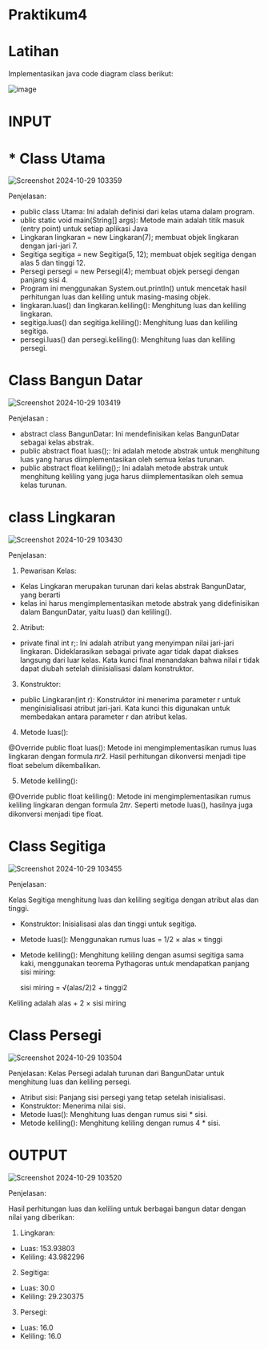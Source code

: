 # Praktikum4

# Latihan
Implementasikan java code diagram class berikut:

![image](https://github.com/user-attachments/assets/100900ac-0997-40d4-9bd5-0d5b5baeb965)

# INPUT
# * Class Utama

![Screenshot 2024-10-29 103359](https://github.com/user-attachments/assets/47b094f1-0f6a-418d-b017-f001cbc4c2d3)

Penjelasan:
* public class Utama: Ini adalah definisi dari kelas utama dalam program.
* ublic static void main(String[] args): Metode main adalah titik masuk (entry point) untuk setiap aplikasi Java 
* Lingkaran lingkaran = new Lingkaran(7); membuat objek lingkaran dengan jari-jari 7.
* Segitiga segitiga = new Segitiga(5, 12); membuat objek segitiga dengan alas 5 dan tinggi 12.
* Persegi persegi = new Persegi(4); membuat objek persegi dengan panjang sisi 4.
* Program ini menggunakan System.out.println() untuk mencetak hasil perhitungan luas dan keliling untuk masing-masing objek.
* lingkaran.luas() dan lingkaran.keliling(): Menghitung luas dan keliling lingkaran.
* segitiga.luas() dan segitiga.keliling(): Menghitung luas dan keliling segitiga.
* persegi.luas() dan persegi.keliling(): Menghitung luas dan keliling persegi.

# Class Bangun Datar

![Screenshot 2024-10-29 103419](https://github.com/user-attachments/assets/4571ae05-d142-4259-b02d-53c02d45dc8f)

Penjelasan :
* abstract class BangunDatar: Ini mendefinisikan kelas BangunDatar sebagai kelas abstrak.
* public abstract float luas();: Ini adalah metode abstrak untuk menghitung luas yang harus diimplementasikan oleh semua kelas turunan.
* public abstract float keliling();: Ini adalah metode abstrak untuk menghitung keliling yang juga harus diimplementasikan oleh semua kelas turunan.

# class Lingkaran

![Screenshot 2024-10-29 103430](https://github.com/user-attachments/assets/19572364-4cc6-4357-bd41-786903d70250)

Penjelasan:
1. Pewarisan Kelas:
* Kelas Lingkaran merupakan turunan dari kelas abstrak BangunDatar, yang berarti
* kelas ini harus mengimplementasikan metode abstrak yang didefinisikan dalam BangunDatar, yaitu luas() dan keliling().

2. Atribut:
* private final int r;: Ini adalah atribut yang menyimpan nilai jari-jari lingkaran. Dideklarasikan sebagai private agar tidak dapat diakses langsung dari luar kelas. Kata kunci final menandakan bahwa nilai r tidak dapat diubah setelah diinisialisasi dalam konstruktor.

3. Konstruktor:
* public Lingkaran(int r): Konstruktor ini menerima parameter r untuk menginisialisasi atribut jari-jari. Kata kunci this digunakan untuk membedakan antara parameter r dan atribut kelas.

4. Metode luas():

@Override public float luas(): Metode ini mengimplementasikan rumus luas lingkaran dengan formula 𝜋𝑟2. Hasil perhitungan dikonversi menjadi tipe float sebelum dikembalikan.

5. Metode keliling():

@Override public float keliling(): Metode ini mengimplementasikan rumus keliling lingkaran dengan formula 2𝜋𝑟. Seperti metode luas(), hasilnya juga dikonversi menjadi tipe float.

# Class Segitiga

![Screenshot 2024-10-29 103455](https://github.com/user-attachments/assets/89a97b70-80b7-47f6-a8d3-88ae0abfb47a)

Penjelasan:

Kelas Segitiga menghitung luas dan keliling segitiga dengan atribut alas dan tinggi.

* Konstruktor: Inisialisasi alas dan tinggi untuk segitiga.
* Metode luas(): Menggunakan rumus luas = 1/2 × alas × tinggi

* Metode keliling(): Menghitung keliling dengan asumsi segitiga sama kaki, menggunakan teorema Pythagoras untuk mendapatkan panjang sisi miring:
  
  sisi miring = √(alas/2)2 + tinggi2
  
Keliling adalah alas + 2 × sisi miring


# Class Persegi

![Screenshot 2024-10-29 103504](https://github.com/user-attachments/assets/04151ce5-8d73-4566-955c-11a18eb3d1fd)

Penjelasan:
Kelas Persegi adalah turunan dari BangunDatar untuk menghitung luas dan keliling persegi.

* Atribut sisi: Panjang sisi persegi yang tetap setelah inisialisasi.
* Konstruktor: Menerima nilai sisi.
* Metode luas(): Menghitung luas dengan rumus sisi * sisi.
* Metode keliling(): Menghitung keliling dengan rumus 4 * sisi.


 # OUTPUT

 ![Screenshot 2024-10-29 103520](https://github.com/user-attachments/assets/f87ca2de-5e41-48bd-8546-a6548e1595e5)

 Penjelasan:
 
Hasil perhitungan luas dan keliling untuk berbagai bangun datar dengan nilai yang diberikan:
1. Lingkaran:

* Luas: 153.93803
* Keliling: 43.982296

2. Segitiga:

* Luas: 30.0
* Keliling: 29.230375

3. Persegi:

* Luas: 16.0
* Keliling: 16.0



